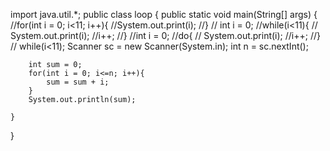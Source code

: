 import java.util.*;
public class loop {
    public static void main(String[] args) {
        //for(int i = 0; i<11; i++){
            //System.out.print(i);
        //}
       // int i = 0;
        //while(i<11){
          //  System.out.print(i);
            //i++;
        //}
        //int i = 0;
        //do{
           // System.out.print(i);
            //i++;
        //}
       // while(i<11);
        Scanner sc = new Scanner(System.in);
        int n = sc.nextInt();


        int sum = 0;
        for(int i = 0; i<=n; i++){
            sum = sum + i;
        }
        System.out.println(sum);

    }
}
